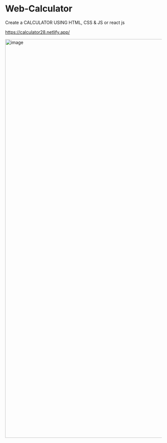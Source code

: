 # Web-Calculator

Create a CALCULATOR USING HTML, CSS & JS or react js

https://calculator28.netlify.app/

<img width="1280" alt="image" src="https://user-images.githubusercontent.com/90510806/208255487-443bdac8-6890-4e24-bb7d-673162eaa21a.png">
